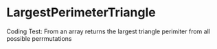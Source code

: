 # LargestPerimeterTriangle
Coding Test:  From an array returns the largest triangle perimiter from all possible perrmutations
